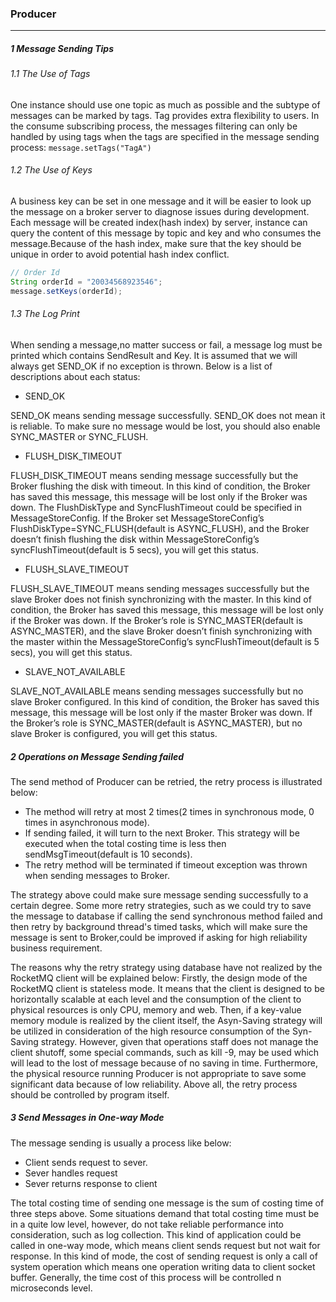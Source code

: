 ### Producer
----
##### 1 Message Sending Tips
###### 1.1 The Use of Tags
One instance should use one topic as much as possible and the subtype of messages can be marked by tags. Tag provides extra flexibility to users. In the consume subscribing process, the messages filtering can only be handled by using tags when the tags are specified in the message sending process: `message.setTags("TagA")`
###### 1.2 The Use of Keys
A business  key can be set in one message and it will be easier to look up the message on a broker server to diagnose issues during development. Each message will be created index(hash index) by server, instance can query the content of this message by topic and key and who consumes the message.Because of the hash index, make sure that the key should be unique in order to avoid potential hash index conflict.
``` java
// Order Id
String orderId = "20034568923546";
message.setKeys(orderId);
```
###### 1.3 The Log Print
When sending a message,no matter success or fail, a message log must be printed which contains SendResult and Key. It is assumed that we will always get SEND_OK if no exception is thrown. Below is a list of descriptions about each status:
* SEND_OK

SEND_OK means sending message successfully. SEND_OK does not mean it is reliable. To make sure no message would be lost, you should also enable SYNC_MASTER or SYNC_FLUSH.
* FLUSH_DISK_TIMEOUT

FLUSH_DISK_TIMEOUT means sending message successfully but the Broker flushing the disk with timeout. In this kind of condition, the Broker has saved this message, this message will be lost only if the Broker was down. The FlushDiskType and SyncFlushTimeout could be specified in MessageStoreConfig. If the Broker set MessageStoreConfig’s FlushDiskType=SYNC_FLUSH(default is ASYNC_FLUSH), and the Broker doesn’t finish flushing the disk within MessageStoreConfig’s syncFlushTimeout(default is 5 secs), you will get this status.
* FLUSH_SLAVE_TIMEOUT

FLUSH_SLAVE_TIMEOUT means sending messages successfully but the slave Broker does not finish synchronizing with the master. In this kind of condition, the Broker has saved this message, this message will be lost only if the Broker was down. If the Broker’s role is SYNC_MASTER(default is ASYNC_MASTER), and the slave Broker doesn’t finish synchronizing with the master within the MessageStoreConfig’s syncFlushTimeout(default is 5 secs), you will get this status.
* SLAVE_NOT_AVAILABLE

SLAVE_NOT_AVAILABLE means sending messages successfully but no slave Broker configured. In this kind of condition, the Broker has saved this message, this message will be lost only if the master Broker was down. If the Broker’s role is SYNC_MASTER(default is ASYNC_MASTER), but no slave Broker is configured, you will get this status.

##### 2 Operations on Message Sending failed
The send method of Producer can be retried, the retry  process is illustrated below:
* The method will retry at most 2 times(2 times in synchronous mode, 0 times in asynchronous mode).
* If sending failed, it will turn to the next Broker. This strategy will be executed when the total costing time is less then sendMsgTimeout(default is 10 seconds).
* The retry method will be terminated if timeout exception was thrown when sending messages to Broker.

The strategy above could make sure message sending successfully to a certain degree. Some more retry strategies, such as we could try to save the message to database if calling the send synchronous method failed and then retry by background thread's timed tasks, which will make sure the message is sent to Broker,could be improved if asking for high reliability business requirement. 

The reasons why the retry strategy using database have not realized by the RocketMQ client will be explained below: Firstly, the design mode of the RocketMQ client is stateless mode. It means that the client is designed to be horizontally scalable at each level and the consumption of the client to physical resources is only CPU, memory and web. Then, if a key-value memory module is realized by the client itself, the Asyn-Saving strategy will be utilized in consideration of the high resource consumption of the Syn-Saving strategy. However, given that operations staff does not manage the client shutoff, some special commands, such as kill -9, may be used which will lead to the lost of message because of no saving in time. Furthermore, the physical resource running Producer is not appropriate to save some significant data because of low reliability. Above all, the retry process should be controlled by program itself.

##### 3 Send Messages in One-way Mode
The message sending is usually a process like below: 
* Client sends request to sever.
* Sever handles request
* Sever returns response to client

The total costing time of sending one message is the sum of costing time of three steps above. Some situations demand that total costing time must be in a quite low level, however, do not take reliable performance into consideration, such as log collection. This kind of application could be called in one-way mode, which means client sends request but not wait for response. In this kind of mode, the cost of sending request is only a call of system operation which means one operation writing data to client socket buffer. Generally, the time cost of this process will be controlled n microseconds level.